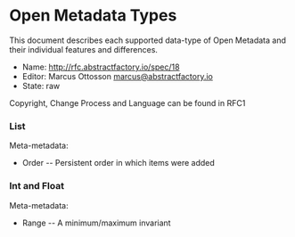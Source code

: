 # Open Metadata Types

This document describes each supported data-type of Open Metadata and their individual features and differences.

* Name: http://rfc.abstractfactory.io/spec/18
* Editor: Marcus Ottosson <marcus@abstractfactory.io>
* State: raw

Copyright, Change Process and Language can be found in RFC1

### List

Meta-metadata:

* Order -- Persistent order in which items were added

### Int and Float

Meta-metadata:

* Range	-- A minimum/maximum invariant